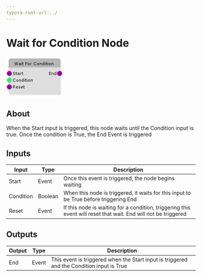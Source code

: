 ```yaml
---
typora-root-url:../
---
```


# Wait for Condition Node

![Wait-Condition-Node](/IMG/Wait-Condition-Node.png)

## About

When the Start input is triggered, this node waits until the Condition input is true. Once the condition is True, the End Event is triggered

## Inputs
Input | Type | Description
------------ | ------|-------
Start | Event | Once this event is triggered, the node begins waiting
Condition | Boolean | When this node is triggered, it waits for this input to be True before triggering End
Reset | Event | If this node is waiting for a condition, triggering this event will reset that wait. End will not be triggered

## Outputs
Output | Type| Description
------------ | -------|------
End | Event | This event is triggered when the Start input is triggered and the Condition input is True


